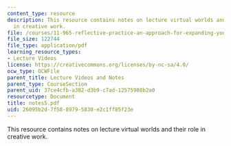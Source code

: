 ```yaml
---
content_type: resource
description: This resource contains notes on lecture virtual worlds and their role
  in creative work.
file: /courses/11-965-reflective-practice-an-approach-for-expanding-your-learning-frontiers-january-iap-2007/26095b2d7f5889795830e2c1ff85f23e_notes5.pdf
file_size: 122744
file_type: application/pdf
learning_resource_types:
- Lecture Videos
license: https://creativecommons.org/licenses/by-nc-sa/4.0/
ocw_type: OCWFile
parent_title: Lecture Videos and Notes
parent_type: CourseSection
parent_uid: 37ce4cfb-a382-d3b9-c7ad-12575988b2a0
resourcetype: Document
title: notes5.pdf
uid: 26095b2d-7f58-8979-5830-e2c1ff85f23e
---
```

This resource contains notes on lecture virtual worlds and their role in creative work.